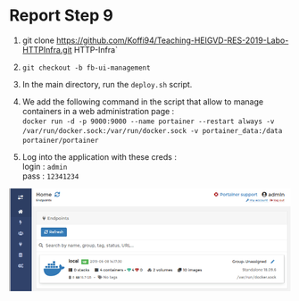 # Report Step 9

1. git clone https://github.com/Koffi94/Teaching-HEIGVD-RES-2019-Labo-HTTPInfra.git HTTP-Infra`

2. `git checkout -b fb-ui-management`

3. In the main directory, run the `deploy.sh` script.

4. We add the following command in the script that allow to manage containers in a web administration page :<br/> 
`docker run -d -p 9000:9000 --name portainer --restart always -v /var/run/docker.sock:/var/run/docker.sock -v portainer_data:/data portainer/portainer`

5. Log into the application with these creds :<br/>
  login : `admin`<br/>
  pass : `12341234`

  ![](./images/Step9/portainer.png)

